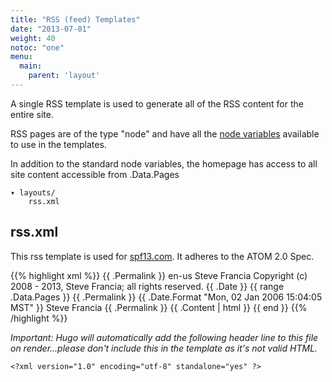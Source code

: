```yaml
---
title: "RSS (feed) Templates"
date: "2013-07-01"
weight: 40
notoc: "one"
menu:
  main:
    parent: 'layout'
---
```


A single RSS template is used to generate all of the RSS content for the entire
site.

RSS pages are of the type "node" and have all the [node
variables](/layout/variables/) available to use in the templates.

In addition to the standard node variables, the homepage has access to
all site content accessible from .Data.Pages

    ▾ layouts/
        rss.xml

## rss.xml
This rss template is used for [spf13.com](http://spf13.com). It adheres to the
ATOM 2.0 Spec.

{{% highlight xml %}}
<rss version="2.0" xmlns:atom="http://www.w3.org/2005/Atom">
  <channel>
      <title>{{ .Title }} on {{ .Site.Title }} </title>
    <link>{{ .Permalink }}</link>
    <language>en-us</language>
    <author>Steve Francia</author>
    <rights>Copyright (c) 2008 - 2013, Steve Francia; all rights reserved.</rights>
    <updated>{{ .Date }}</updated>
    {{ range .Data.Pages }}
    <item>
      <title>{{ .Title }}</title>
      <link>{{ .Permalink }}</link>
      <pubDate>{{ .Date.Format "Mon, 02 Jan 2006 15:04:05 MST" }}</pubDate>
      <author>Steve Francia</author>
      <guid>{{ .Permalink }}</guid>
      <description>{{ .Content | html }}</description>
    </item>
    {{ end }}
  </channel>
</rss>
{{% /highlight %}}

*Important: Hugo will automatically add the following header line to this file
on render...please don't include this in the template as it's not valid HTML.*

    <?xml version="1.0" encoding="utf-8" standalone="yes" ?>
